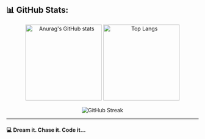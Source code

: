 ## 📊 GitHub Stats:
<p align="center">
  <img src="https://github-readme-stats.vercel.app/api?username=almkhlafi&theme=dark&show_icons=true&hide_border=true" alt="Anurag's GitHub stats" style="height: 200px;">
  <a href="https://github.com/anuraghazra/github-readme-stats">
    <img src="https://github-readme-stats.vercel.app/api/top-langs/?username=almkhlafi&theme=dark&layout=compact&hide_border=true" alt="Top Langs" style="height: 200px;">
  </a>
</p>



<p align="center">
   <img src="https://github-readme-streak-stats.herokuapp.com/?user=almkhlafi&theme=dark&hide_border=true" alt="GitHub Streak">
 
</p>

---

#### 💻 Dream it. Chase it. Code it...


<!--## 🏆 GitHub Trophies
![](https://github-profile-trophy.vercel.app/?username=almkhlafi&theme=radical&no-frame=false&no-bg=false&margin-w=4)







 
---
[![](https://visitcount.itsvg.in/api?id=Almkhlafi&icon=0&color=0)](https://visitcount.itsvg.in)

 Proudly created with GPRM ( https://gprm.itsvg.in ) -->
<!--## 📊 GitHub Contributions-->

<!--![Snake animation](https://raw.githubusercontent.com/almkhlafi/almkhlafi/output/github-contribution-grid-snake.svg?raw=true)-->

